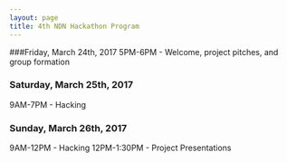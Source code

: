 ```yaml
---
layout: page
title: 4th NDN Hackathon Program
---
```


###Friday, March 24th, 2017
5PM-6PM - Welcome, project pitches, and group formation

### Saturday, March 25th, 2017
9AM-7PM - Hacking

### Sunday, March 26th, 2017
9AM-12PM - Hacking
12PM-1:30PM - Project Presentations


